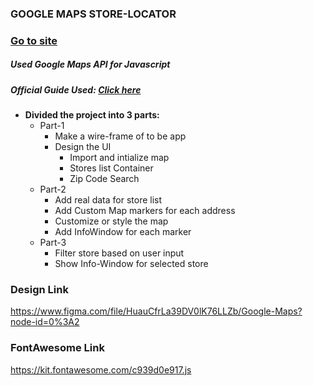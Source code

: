 ### GOOGLE MAPS STORE-LOCATOR
### [Go to site](https://maps-store-locator.imfast.io/)
##### Used Google Maps API for Javascript
##### Official Guide Used: [Click here](https://developers.google.com/maps/documentation/javascript/tutorial)
* **Divided the project into 3 parts:**
    * Part-1
        * Make a wire-frame of to be app
        * Design the UI
            * Import and intialize map
            * Stores list Container
            * Zip Code Search
    * Part-2
        * Add real data for store list
        * Add Custom Map markers for each address
        * Customize or style the map
        * Add InfoWindow for each marker
    * Part-3
        * Filter store based on user input
        * Show Info-Window for selected store


### Design Link
https://www.figma.com/file/HuauCfrLa39DV0lK76LLZb/Google-Maps?node-id=0%3A2

### FontAwesome Link
https://kit.fontawesome.com/c939d0e917.js